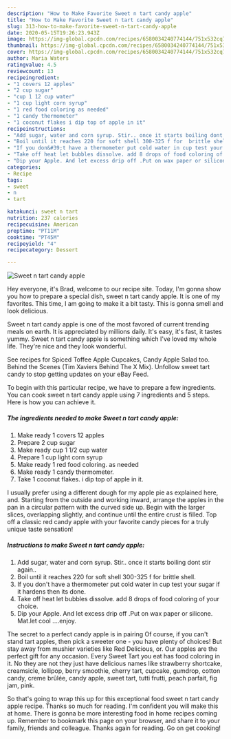 ```yaml
---
description: "How to Make Favorite Sweet n tart candy apple"
title: "How to Make Favorite Sweet n tart candy apple"
slug: 313-how-to-make-favorite-sweet-n-tart-candy-apple
date: 2020-05-15T19:26:23.943Z
image: https://img-global.cpcdn.com/recipes/6580034240774144/751x532cq70/sweet-n-tart-candy-apple-recipe-main-photo.jpg
thumbnail: https://img-global.cpcdn.com/recipes/6580034240774144/751x532cq70/sweet-n-tart-candy-apple-recipe-main-photo.jpg
cover: https://img-global.cpcdn.com/recipes/6580034240774144/751x532cq70/sweet-n-tart-candy-apple-recipe-main-photo.jpg
author: Maria Waters
ratingvalue: 4.5
reviewcount: 13
recipeingredient:
- "1 covers 12 apples"
- "2 cup sugar"
- "cup 1 12 cup water"
- "1 cup light corn syrup"
- "1 red food coloring as needed"
- "1 candy thermometer"
- "1 coconut flakes i dip top of apple in it"
recipeinstructions:
- "Add sugar, water and corn syrup. Stir.. once it starts boiling dont stir again.."
- "Boil until it reaches 220 for soft shell 300-325 f for  brittle shell."
- "If you don&#39;t have a thermometer put cold water in cup test your sugar if it hardens then its done."
- "Take off heat let bubbles dissolve. add 8 drops of food coloring of your choice."
- "Dip your Apple. And let excess drip off .Put on wax paper or silicone. Mat.let cool ....enjoy."
categories:
- Recipe
tags:
- sweet
- n
- tart

katakunci: sweet n tart 
nutrition: 237 calories
recipecuisine: American
preptime: "PT11M"
cooktime: "PT45M"
recipeyield: "4"
recipecategory: Dessert

---
```



![Sweet n tart candy apple](https://img-global.cpcdn.com/recipes/6580034240774144/751x532cq70/sweet-n-tart-candy-apple-recipe-main-photo.jpg)

Hey everyone, it's Brad, welcome to our recipe site. Today, I'm gonna show you how to prepare a special dish, sweet n tart candy apple. It is one of my favorites. This time, I am going to make it a bit tasty. This is gonna smell and look delicious.

Sweet n tart candy apple is one of the most favored of current trending meals on earth. It is appreciated by millions daily. It's easy, it's fast, it tastes yummy. Sweet n tart candy apple is something which I've loved my whole life. They're nice and they look wonderful.

See recipes for Spiced Toffee Apple Cupcakes, Candy Apple Salad too. Behind the Scenes (Tim Xaviers Behind The X Mix). Unfollow sweet tart candy to stop getting updates on your eBay Feed.


To begin with this particular recipe, we have to prepare a few ingredients. You can cook sweet n tart candy apple using 7 ingredients and 5 steps. Here is how you can achieve it.

<!--inarticleads1-->

##### The ingredients needed to make Sweet n tart candy apple:

1. Make ready 1 covers 12 apples
1. Prepare 2 cup sugar
1. Make ready cup 1 1/2 cup water
1. Prepare 1 cup light corn syrup
1. Make ready 1 red food coloring. as needed
1. Make ready 1 candy thermometer.
1. Take 1 coconut flakes. i dip top of apple in it.


I usually prefer using a different dough for my apple pie as explained here, and. Starting from the outside and working inward, arrange the apples in the pan in a circular pattern with the curved side up. Begin with the larger slices, overlapping slightly, and continue until the entire crust is filled. Top off a classic red candy apple with your favorite candy pieces for a truly unique taste sensation! 

<!--inarticleads2-->

##### Instructions to make Sweet n tart candy apple:

1. Add sugar, water and corn syrup. Stir.. once it starts boiling dont stir again..
1. Boil until it reaches 220 for soft shell 300-325 f for  brittle shell.
1. If you don&#39;t have a thermometer put cold water in cup test your sugar if it hardens then its done.
1. Take off heat let bubbles dissolve. add 8 drops of food coloring of your choice.
1. Dip your Apple. And let excess drip off .Put on wax paper or silicone. Mat.let cool ....enjoy.


The secret to a perfect candy apple is in pairing Of course, if you can&#39;t stand tart apples, then pick a sweeter one - you have plenty of choices! But stay away from mushier varieties like Red Delicious, or. Our apples are the perfect gift for any occasion. Every Sweet Tart you eat has food coloring in it. No they are not they just have delicious names like strawberry shortcake, creamsicle, lollipop, berry smoothie, cherry tart, cupcake, gumdrop, cotton candy, creme brûlée, candy apple, sweet tart, tutti frutti, peach parfait, fig jam, pink. 

So that's going to wrap this up for this exceptional food sweet n tart candy apple recipe. Thanks so much for reading. I'm confident you will make this at home. There is gonna be more interesting food in home recipes coming up. Remember to bookmark this page on your browser, and share it to your family, friends and colleague. Thanks again for reading. Go on get cooking!
